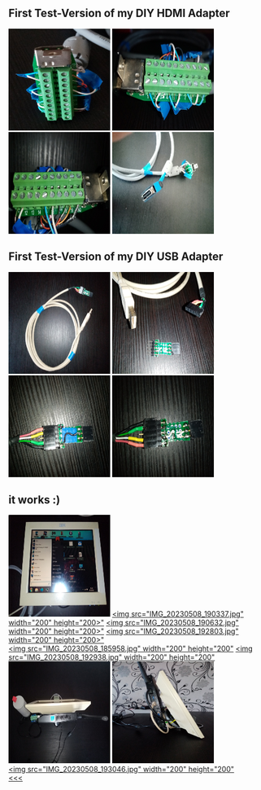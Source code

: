 ## First Test-Version of my DIY HDMI Adapter<br>

<a href="IMG_20230508_184832.jpg"><img src="IMG_20230508_184832.jpg" width="200" height="200"></a></a>
<a href="IMG_20230508_184930.jpg"><img src="IMG_20230508_184930.jpg" width="200" height="200"></a></a>
<a href="IMG_20230508_184952.jpg"><img src="IMG_20230508_184952.jpg" width="200" height="200"></a></a>
<a href="IMG_20230508_184749.jpg"><img src="IMG_20230508_184749.jpg" width="200" height="200"></a><br>

## First Test-Version of my DIY USB Adapter<br>

<a href="IMG_20230508_185057.jpg"><img src="IMG_20230508_185057.jpg" width="200" height="200"></a>
<a href="IMG_20230508_185119.jpg"><img src="IMG_20230508_185119.jpg" width="200" height="200"></a>
<a href="IMG_20230508_185147.jpg"><img src="IMG_20230508_185147.jpg" width="200" height="200"></a>
<a href="IMG_20230508_185214.jpg"><img src="IMG_20230508_185214.jpg" width="200" height="200"></a><br>

## it works :)<br>

<a href="IMG_20230508_190255.jpg"><img src="IMG_20230508_190255.jpg" width="200" height="200"></a>
<a href="IMG_20230508_190337.jpg"><img src="IMG_20230508_190337.jpg" width="200" height="200>"</a>
<a href="IMG_20230508_190632.jpg"><img src="IMG_20230508_190632.jpg" width="200" height="200>"</a>
<a href="IMG_20230508_192803.jpg"><img src="IMG_20230508_192803.jpg" width="200" height="200>"</a><br>
<a href="IMG_20230508_185958.jpg"><img src="IMG_20230508_185958.jpg" width="200" height="200"</a>
<a href="IMG_20230508_192938.jpg"><img src="IMG_20230508_192938.jpg" width="200" height="200"</a>
<a href="IMG_20230508_192950.jpg"><img src="IMG_20230508_192950.jpg" width="200" height="200"></a>
<a href="IMG_20230508_193001.jpg"><img src="IMG_20230508_193001.jpg" width="200" height="200"></a><br>
<a href="IMG_20230508_193046.jpg"><img src="IMG_20230508_193046.jpg" width="200" height="200"</a>
<br>
<a href="../README.md"><<<</a>
